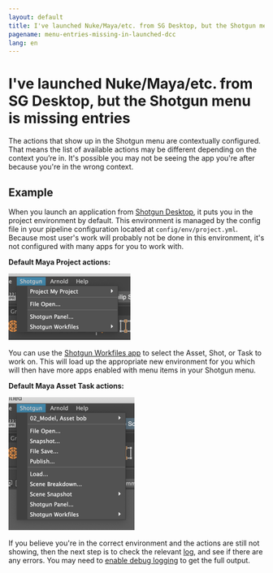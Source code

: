 ```yaml
---
layout: default
title: I've launched Nuke/Maya/etc. from SG Desktop, but the Shotgun menu is missing entries
pagename: menu-entries-missing-in-launched-dcc
lang: en
---
```


# I've launched Nuke/Maya/etc. from SG Desktop, but the Shotgun menu is missing entries

The actions that show up in the Shotgun menu are contextually configured. That means the list of available actions may be different depending on the context you’re in.
It's possible you may not be seeing the app you're after because you're in the wrong context.

## Example

When you launch an application from [Shotgun Desktop](https://support.shotgunsoftware.com/entries/95442947), it puts you in the project environment by default. This environment is managed by the config file in your pipeline configuration located at `config/env/project.yml`. Because most user's work will probably not be done in this environment, it's not configured with many apps for you to work with.

**Default Maya Project actions:**

![Shotgun Menu project actions](images/shotgun_menu_project_actions.png)

You can use the [Shotgun Workfiles app](https://support.shotgunsoftware.com/hc/en-us/articles/219033088-Your-Work-Files) to select the Asset, Shot, or Task to work on. This will load up the appropriate new environment for you which will then have more apps enabled with menu items in your Shotgun menu.

**Default Maya Asset Task actions:**

![Shotgun Menu project actions](images/shotgun_menu_asset_step_actions.png)

If you believe you're in the correct environment and the actions are still not showing, then the next step is to check the relevant [log](where-are-my-log-files.md), and see if there are any errors.
You may need to [enable debug logging](turn-debug-logging-on.md) to get the full output.